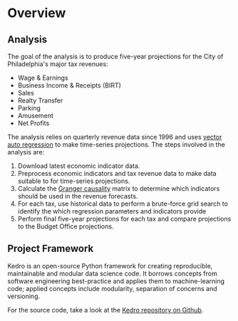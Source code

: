 # Overview

## Analysis

The goal of the analysis is to produce five-year projections for the City of Philadelphia's major tax revenues:

- Wage & Earnings
- Business Income & Receipts (BIRT)
- Sales
- Realty Transfer
- Parking
- Amusement
- Net Profits

The analysis relies on quarterly revenue data since 1996 and uses [vector auto regression](https://en.wikipedia.org/wiki/Vector_autoregression) to make time-series projections. The steps involved in the analysis are:

1. Download latest economic indicator data. 
1. Preprocess economic indicators and tax revenue data to make data suitable to for time-series projections.
1. Calculate the [Granger causality](https://en.wikipedia.org/wiki/Granger_causality) matrix to determine which indicators should be used in the revenue forecasts. 
1. For each tax, use historical data to perform a brute-force grid search to identify the which regression parameters and indicators provide 
1. Perform final five-year projections for each tax and compare projections to the Budget Office projections.



## Project Framework

Kedro is an open-source Python framework for creating reproducible, maintainable and modular data science code. It borrows concepts from software engineering best-practice and applies them to machine-learning code; applied concepts include modularity, separation of concerns and versioning.

For the source code, take a look at the [Kedro repository on Github](https://github.com/quantumblacklabs/kedro).
